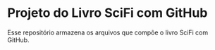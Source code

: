 # Projeto do Livro SciFi com GitHub

Esse repositório armazena os arquivos que compõe o livro SciFi com GitHub.
